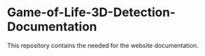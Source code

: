 # Game-of-Life-3D-Detection-Documentation
This repository contains the needed for the website documentation.
